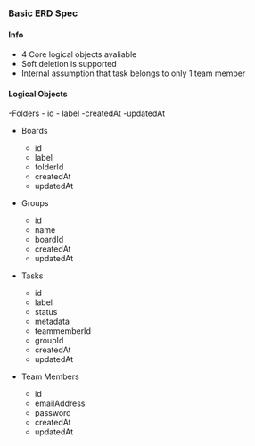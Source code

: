 ### Basic ERD Spec ###

#### Info ####

* 4 Core logical objects avaliable
* Soft deletion is supported
* Internal assumption that task belongs to only 1 team member

#### Logical Objects ####

-Folders
	- id
	- label
	-createdAt
	-updatedAt

- Boards
	- id
	- label
	- folderId
	- createdAt
	- updatedAt
  
- Groups
	- id
	- name
	- boardId
	- createdAt
	- updatedAt

- Tasks
	- id
	- label
	- status
	- metadata
	- teammemberId
	- groupId
	- createdAt
	- updatedAt

- Team Members
	- id
	- emailAddress
	- password
	- createdAt
	- updatedAt
